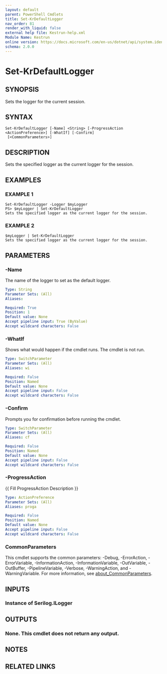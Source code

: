 ```yaml
---
layout: default
parent: PowerShell Cmdlets
title: Set-KrDefaultLogger
nav_order: 81
render_with_liquid: false
external help file: Kestrun-help.xml
Module Name: Kestrun
online version: https://docs.microsoft.com/en-us/dotnet/api/system.identitymodel.tokens.jwt.jwtsecuritytoken?view=azure-dotnet
schema: 2.0.0
---
```


# Set-KrDefaultLogger

## SYNOPSIS
Sets the logger for the current session.

## SYNTAX

```
Set-KrDefaultLogger [-Name] <String> [-ProgressAction <ActionPreference>] [-WhatIf] [-Confirm]
 [<CommonParameters>]
```

## DESCRIPTION
Sets the specified logger as the current logger for the session.

## EXAMPLES

### EXAMPLE 1
```
Set-KrDefaultLogger -Logger $myLogger
PS> $myLogger | Set-KrDefaultLogger
Sets the specified logger as the current logger for the session.
```

### EXAMPLE 2
```
$myLogger | Set-KrDefaultLogger
Sets the specified logger as the current logger for the session.
```

## PARAMETERS

### -Name
The name of the logger to set as the default logger.

```yaml
Type: String
Parameter Sets: (All)
Aliases:

Required: True
Position: 1
Default value: None
Accept pipeline input: True (ByValue)
Accept wildcard characters: False
```

### -WhatIf
Shows what would happen if the cmdlet runs.
The cmdlet is not run.

```yaml
Type: SwitchParameter
Parameter Sets: (All)
Aliases: wi

Required: False
Position: Named
Default value: None
Accept pipeline input: False
Accept wildcard characters: False
```

### -Confirm
Prompts you for confirmation before running the cmdlet.

```yaml
Type: SwitchParameter
Parameter Sets: (All)
Aliases: cf

Required: False
Position: Named
Default value: None
Accept pipeline input: False
Accept wildcard characters: False
```

### -ProgressAction
{{ Fill ProgressAction Description }}

```yaml
Type: ActionPreference
Parameter Sets: (All)
Aliases: proga

Required: False
Position: Named
Default value: None
Accept pipeline input: False
Accept wildcard characters: False
```

### CommonParameters
This cmdlet supports the common parameters: -Debug, -ErrorAction, -ErrorVariable, -InformationAction, -InformationVariable, -OutVariable, -OutBuffer, -PipelineVariable, -Verbose, -WarningAction, and -WarningVariable. For more information, see [about_CommonParameters](http://go.microsoft.com/fwlink/?LinkID=113216).

## INPUTS

### Instance of Serilog.ILogger
## OUTPUTS

### None. This cmdlet does not return any output.
## NOTES

## RELATED LINKS
